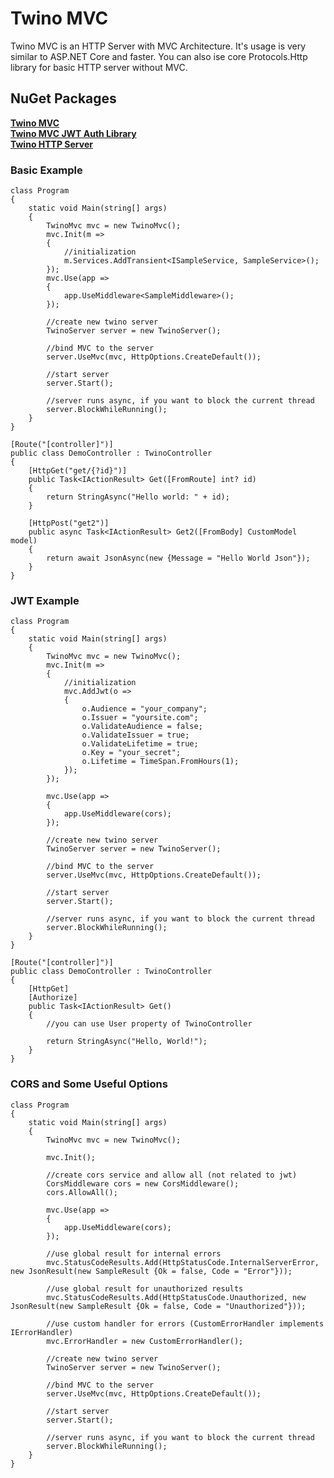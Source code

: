# Twino MVC

Twino MVC is an HTTP Server with MVC Architecture. It's usage is very similar to ASP.NET Core and faster. You can also ise core Protocols.Http library for basic HTTP server without MVC.

## NuGet Packages

**[Twino MVC](https://www.nuget.org/packages/Twino.Mvc)**<br>
**[Twino MVC JWT Auth Library](https://www.nuget.org/packages/Twino.Mvc.Auth.Jwt)**<br>
**[Twino HTTP Server](https://www.nuget.org/packages/Twino.Protocols.Http)**<br>


### Basic Example

    class Program
    {
        static void Main(string[] args)
        {
            TwinoMvc mvc = new TwinoMvc();
            mvc.Init(m =>
            {
                //initialization
                m.Services.AddTransient<ISampleService, SampleService>();
            });
            mvc.Use(app =>
            {
                app.UseMiddleware<SampleMiddleware>();
            });

            //create new twino server
            TwinoServer server = new TwinoServer();
            
            //bind MVC to the server
            server.UseMvc(mvc, HttpOptions.CreateDefault());
            
            //start server
            server.Start();
            
            //server runs async, if you want to block the current thread
            server.BlockWhileRunning();
        }
    }

    [Route("[controller]")]
    public class DemoController : TwinoController
    {
        [HttpGet("get/{?id}")]
        public Task<IActionResult> Get([FromRoute] int? id)
        {
            return StringAsync("Hello world: " + id);
        }

        [HttpPost("get2")]
        public async Task<IActionResult> Get2([FromBody] CustomModel model)
        {
            return await JsonAsync(new {Message = "Hello World Json"});
        }
    }


### JWT Example

    class Program
    {
        static void Main(string[] args)
        {
            TwinoMvc mvc = new TwinoMvc();
            mvc.Init(m =>
            {
                //initialization
                mvc.AddJwt(o =>
                {
                    o.Audience = "your_company";
                    o.Issuer = "yoursite.com";
                    o.ValidateAudience = false;
                    o.ValidateIssuer = true;
                    o.ValidateLifetime = true;
                    o.Key = "your_secret";
                    o.Lifetime = TimeSpan.FromHours(1);
                });
            });
            
            mvc.Use(app =>
            {
                app.UseMiddleware(cors);
            });

            //create new twino server
            TwinoServer server = new TwinoServer();
            
            //bind MVC to the server
            server.UseMvc(mvc, HttpOptions.CreateDefault());
            
            //start server
            server.Start();
            
            //server runs async, if you want to block the current thread
            server.BlockWhileRunning();
        }
    }
    
    [Route("[controller]")]
    public class DemoController : TwinoController
    {
        [HttpGet]
        [Authorize]
        public Task<IActionResult> Get()
        {
            //you can use User property of TwinoController
            
            return StringAsync("Hello, World!");
        }
    }


### CORS and Some Useful Options

    class Program
    {
        static void Main(string[] args)
        {
            TwinoMvc mvc = new TwinoMvc();
            
            mvc.Init();
            
            //create cors service and allow all (not related to jwt)
            CorsMiddleware cors = new CorsMiddleware();
            cors.AllowAll();
            
            mvc.Use(app =>
            {
                app.UseMiddleware(cors);
            });

            //use global result for internal errors
            mvc.StatusCodeResults.Add(HttpStatusCode.InternalServerError, new JsonResult(new SampleResult {Ok = false, Code = "Error"}));
            
            //use global result for unauthorized results
            mvc.StatusCodeResults.Add(HttpStatusCode.Unauthorized, new JsonResult(new SampleResult {Ok = false, Code = "Unauthorized"}));

            //use custom handler for errors (CustomErrorHandler implements IErrorHandler)
            mvc.ErrorHandler = new CustomErrorHandler();
            
            //create new twino server
            TwinoServer server = new TwinoServer();
            
            //bind MVC to the server
            server.UseMvc(mvc, HttpOptions.CreateDefault());
            
            //start server
            server.Start();
            
            //server runs async, if you want to block the current thread
            server.BlockWhileRunning();
        }
    }
